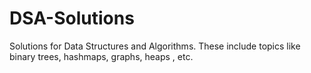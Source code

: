 # DSA-Solutions
Solutions for Data Structures and Algorithms. These include topics like binary trees, hashmaps, graphs, heaps , etc.
